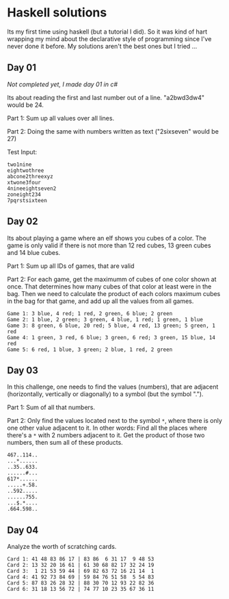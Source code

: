 # Haskell solutions

Its my first time using haskell (but a tutorial I did). So it was kind of hart wrapping my mind about the declarative style of programming since I've never done it before. My solutions aren't the best ones but I tried ...

## Day 01

_Not completed yet, I made day 01 in c#_

Its about reading the first and last number out of a line. "a2bwd3dw4" would be 24.

Part 1: Sum up all values over all lines.

Part 2: Doing the same with numbers written as text ("2sixseven" would be 27)

Test Input:

```
two1nine
eightwothree
abcone2threexyz
xtwone3four
4nineeightseven2
zoneight234
7pqrstsixteen
```

## Day 02

Its about playing a game where an elf shows you cubes of a color. The game is only valid if there is not more than 12 red cubes, 13 green cubes and 14 blue cubes.

Part 1: Sum up all IDs of games, that are valid

Part 2: For each game, get the maximumm of cubes of one color shown at once. That determines how many cubes of that color at least were in the bag. Then we need to calculate the product of each colors maximum cubes in the bag for that game, and add up all the values from all games.

```
Game 1: 3 blue, 4 red; 1 red, 2 green, 6 blue; 2 green
Game 2: 1 blue, 2 green; 3 green, 4 blue, 1 red; 1 green, 1 blue
Game 3: 8 green, 6 blue, 20 red; 5 blue, 4 red, 13 green; 5 green, 1 red
Game 4: 1 green, 3 red, 6 blue; 3 green, 6 red; 3 green, 15 blue, 14 red
Game 5: 6 red, 1 blue, 3 green; 2 blue, 1 red, 2 green
```

## Day 03

In this challenge, one needs to find the values (numbers), that are adjacent (horizontally, vertically or diagonally) to a symbol (but the symbol ".").

Part 1: Sum of all that numbers.

Part 2: Only find the values located next to the symbol `*`, where there is only one other value adjacent to it. In other words: Find all the places where there's a `*` with 2 numbers adjacent to it. Get the product of those two numbers, then sum all of these products.

```
467..114..
...*......
..35..633.
......#...
617*......
.....+.58.
..592.....
......755.
...$.*....
.664.598..
```

## Day 04

Analyze the worth of scratching cards.

```
Card 1: 41 48 83 86 17 | 83 86  6 31 17  9 48 53
Card 2: 13 32 20 16 61 | 61 30 68 82 17 32 24 19
Card 3:  1 21 53 59 44 | 69 82 63 72 16 21 14  1
Card 4: 41 92 73 84 69 | 59 84 76 51 58  5 54 83
Card 5: 87 83 26 28 32 | 88 30 70 12 93 22 82 36
Card 6: 31 18 13 56 72 | 74 77 10 23 35 67 36 11
```
